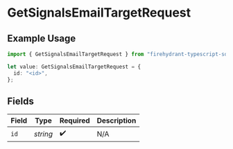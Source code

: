# GetSignalsEmailTargetRequest

## Example Usage

```typescript
import { GetSignalsEmailTargetRequest } from "firehydrant-typescript-sdk/models/operations";

let value: GetSignalsEmailTargetRequest = {
  id: "<id>",
};
```

## Fields

| Field              | Type               | Required           | Description        |
| ------------------ | ------------------ | ------------------ | ------------------ |
| `id`               | *string*           | :heavy_check_mark: | N/A                |